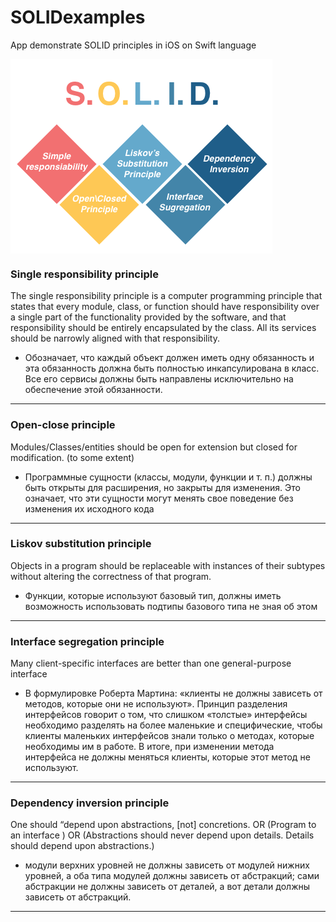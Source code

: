 # SOLIDexamples
App demonstrate SOLID principles in iOS on Swift language

<img align="center" src="https://github.com/vkrotin/SOLIDexamples/blob/main/ExampleSOLID/Images/SOLID.png?raw=true">

### Single responsibility principle

The single responsibility principle is a computer programming principle that states that every module, class, or function should have responsibility over a single part of the functionality provided by the software, and that responsibility should be entirely encapsulated by the class. All its services should be narrowly aligned with that responsibility.

* Обозначает, что  каждый объект должен иметь одну обязанность и эта обязанность должна быть полностью инкапсулирована в класс. Все его сервисы должны быть направлены исключительно на обеспечение этой обязанности.
--------
### Open-close principle

Modules/Classes/entities should be open for extension but closed for modification. (to some extent)

* Программные сущности (классы, модули, функции и т. п.) должны быть открыты для расширения, но закрыты для изменения. Это означает, что эти сущности могут менять свое поведение без изменения их исходного кода
--------
### Liskov substitution principle

Objects in a program should be replaceable with instances of their subtypes without altering the correctness of that program.

* Функции, которые используют базовый тип, должны иметь возможность использовать подтипы базового типа не зная об этом
--------
### Interface segregation principle

Many client-specific interfaces are better than one general-purpose interface

* В формулировке Роберта Мартина: «клиенты не должны зависеть от методов, которые они не используют». Принцип разделения интерфейсов говорит о том, что слишком «толстые» интерфейсы необходимо разделять на более маленькие и специфические, чтобы клиенты маленьких интерфейсов знали только о методах, которые необходимы им в работе. В итоге, при изменении метода интерфейса не должны меняться клиенты, которые этот метод не используют.
--------
### Dependency inversion principle 

One should “depend upon abstractions, [not] concretions. OR (Program to an interface ) OR (Abstractions should never depend upon details. Details should depend upon abstractions.)

* модули верхних уровней не должны зависеть от модулей нижних уровней, а оба типа модулей должны зависеть от абстракций; сами абстракции не должны зависеть от деталей, а вот детали должны зависеть от абстракций.
--------
